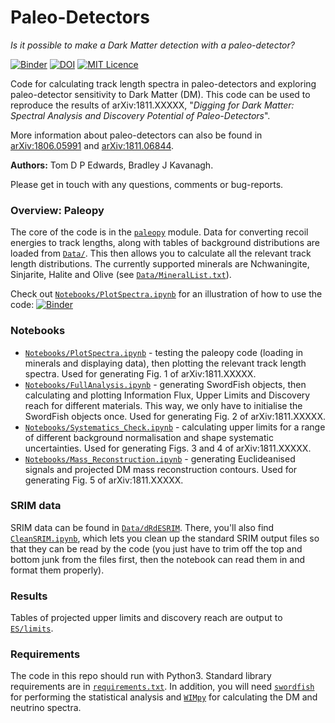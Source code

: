 # Paleo-Detectors

*Is it possible to make a Dark Matter detection with a paleo-detector?*

[![Binder](https://mybinder.org/badge_logo.svg)](https://mybinder.org/v2/gh/tedwards2412/paleo_detectors/master?filepath=Notebooks%2FPlotSpectra.ipynb) [![DOI](https://zenodo.org/badge/142072044.svg)](https://zenodo.org/badge/latestdoi/142072044)  [![MIT Licence](https://badges.frapsoft.com/os/mit/mit.svg?v=103)](https://opensource.org/licenses/mit-license.php)

Code for calculating track length spectra in paleo-detectors and exploring paleo-detector sensitivity to Dark Matter (DM). This code can be used to reproduce the results of arXiv:1811.XXXXX, "*Digging for Dark Matter: Spectral Analysis and Discovery Potential of Paleo-Detectors*".

More information about paleo-detectors can also be found in [arXiv:1806.05991](http://arxiv.org/abs/1806.05991) and [arXiv:1811.06844](http://arxiv.org/abs/1811.06844).

**Authors:** Tom D P Edwards, Bradley J Kavanagh.

Please get in touch with any questions, comments or bug-reports.

### Overview: Paleopy

The core of the code is in the [`paleopy`](Notebooks/paleo) module. Data for converting recoil energies to track lengths, along with tables of background distributions are loaded from [`Data/`](Data). This then allows you to calculate all the relevant track length distributions. The currently supported minerals are Nchwaningite, Sinjarite, Halite and Olive (see [`Data/MineralList.txt`](Data/MineralList.txt)).

Check out [`Notebooks/PlotSpectra.ipynb`](Notebooks/PlotSpectra.ipynb) for an illustration of how to use the code: [![Binder](https://mybinder.org/badge_logo.svg)](https://mybinder.org/v2/gh/tedwards2412/paleo_detectors/master?filepath=Notebooks%2FPlotSpectra.ipynb)


### Notebooks

*  [`Notebooks/PlotSpectra.ipynb`](Notebooks/PlotSpectra.ipynb) - testing the paleopy code (loading in minerals and displaying data), then plotting the relevant track length spectra. Used for generating Fig. 1 of arXiv:1811.XXXXX.
* [`Notebooks/FullAnalysis.ipynb`](Notebooks/FullAnalysis.ipynb) - generating SwordFish objects, then calculating and plotting Information Flux, Upper Limits and Discovery reach for different materials. This way, we only have to initialise the SwordFish objects once. Used for generating Fig. 2 of arXiv:1811.XXXXX.
* [`Notebooks/Systematics_Check.ipynb`](Notebooks/Systematics_Check.ipynb) - calculating upper limits for a range of different background normalisation and shape systematic uncertainties. Used for generating Figs. 3 and 4 of arXiv:1811.XXXXX.
* [`Notebooks/Mass_Reconstruction.ipynb`](Notebooks/Mass_Reconstruction.ipynb) -  generating Euclideanised signals and projected DM mass reconstruction contours. Used for generating Fig. 5 of arXiv:1811.XXXXX.


### SRIM data

SRIM data can be found in [`Data/dRdESRIM`](Data/dRdESRIM). There, you'll also find [`CleanSRIM.ipynb`](Data/dRdESRIM/CleanSRIM.ipynb), which lets you clean up the standard SRIM output files so that they can be read by the code (you just have to trim off the top and bottom junk from the files first, then the notebook can read them in and format them properly).

### Results

Tables of projected upper limits and discovery reach are output to [`ES/limits`](ES/limits).

### Requirements

The code in this repo should run with Python3. Standard library requirements are in [`requirements.txt`](requirements.txt). In addition, you will need [`swordfish`](https://github.com/cweniger/swordfish) for performing the statistical analysis and [`WIMpy`](https://github.com/bradkav/WIMpy_NREFT) for calculating the DM and neutrino spectra. 
